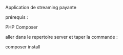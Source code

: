 Application de streaming payante

prérequis :

PHP
Composer

aller dans le repertoire server et taper la commande :

composer install